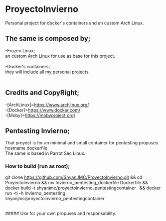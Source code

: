 # ProyectoInvierno
Personal project for docker's containers and an custom Arch Linux. 

## The same is composed by;
-Frozen Linux; <br /> an custom Arch Linux for use as base for this project. <br /><br />
-Docker's containers; <br /> they will include all my personal projects. <br /><br />

## Credits and CopyRight;
-[ArchLinux]=https://www.archlinux.org/ <br />
-[Docker]=https://www.docker.com/ <br />
-[Moby]=https://mobyproject.org/ <br />

## Pentesting Invierno;
That proyect is for an minimal and small container for pentesting propuses. hostname dockerfile<br />
The same is based in Parrot Sec Linux. <br />

### How to build (run as root); <br />
git clone https://github.com/ShyanJMC/ProyectoInvierno.git && cd ProyectoInvierno && mv Invierno_pentesting_dockerfile Dockerfile && docker build -t shyanjmc/proyectoinvierno_pentestingcontainer . && docker run -ti -h Invierno_pentesting shyanjmc/proyectoinvierno_pentestingcontainer

<br />
##### Use for your own propuses and responsability.

